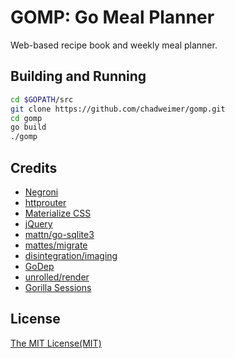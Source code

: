 # GOMP: Go Meal Planner

Web-based recipe book and weekly meal planner.

## Building and Running

```bash
cd $GOPATH/src
git clone https://github.com/chadweimer/gomp.git
cd gomp
go build
./gomp
```

## Credits

* [Negroni](https://github.com/urfave/negroni)
* [httprouter](https://github.com/julienschmidt/httprouter)
* [Materialize CSS](http://materializecss.com)
* [jQuery](https://jquery.com)
* [mattn/go-sqlite3](https://github.com/mattn/go-sqlite3)
* [mattes/migrate](https://github.com/mattes/migrate)
* [disintegration/imaging](https://github.com/disintegration/imaging)
* [GoDep](https://github.com/tools/godep)
* [unrolled/render](https://github.com/unrolled/render)
* [Gorilla Sessions](https://github.com/gorilla/sessions)

## License

[The MIT License(MIT)](LICENSE)
